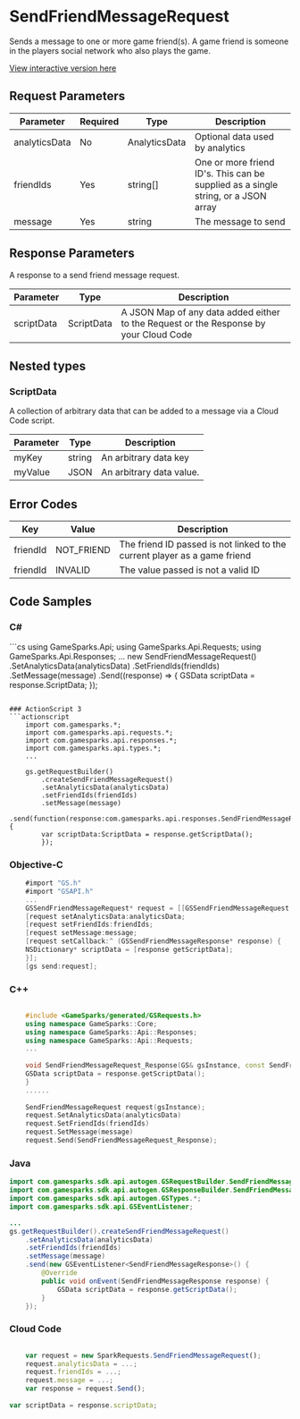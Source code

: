 
# SendFriendMessageRequest


Sends a message to one or more game friend(s). A game friend is someone in the players social network who also plays the game.


<a href="https://api.gamesparks.net/#sendfriendmessagerequest" target="_gsapi">View interactive version here</a>

## Request Parameters

Parameter | Required | Type | Description
--------- | -------- | ---- | -----------
analyticsData | No | AnalyticsData | Optional data used by analytics
friendIds | Yes | string[] | One or more friend ID's. This can be supplied as a single string, or a JSON array
message | Yes | string | The message to send

## Response Parameters


A response to a send friend message request.

Parameter | Type | Description
--------- | ---- | -----------
scriptData | ScriptData | A JSON Map of any data added either to the Request or the Response by your Cloud Code

## Nested types

### ScriptData

A collection of arbitrary data that can be added to a message via a Cloud Code script.

Parameter | Type | Description
--------- | ---- | -----------
myKey | string | An arbitrary data key
myValue | JSON | An arbitrary data value.

## Error Codes

Key | Value | Description
--------- | ----------- | -----------
friendId | NOT_FRIEND | The friend ID passed is not linked to the current player as a game friend
friendId | INVALID | The value passed is not a valid ID

## Code Samples

<h3>C#</h3>
```cs
	using GameSparks.Api;
	using GameSparks.Api.Requests;
	using GameSparks.Api.Responses;
	...
	new SendFriendMessageRequest()
		.SetAnalyticsData(analyticsData)
		.SetFriendIds(friendIds)
		.SetMessage(message)
		.Send((response) => {
		GSData scriptData = response.ScriptData; 
		});

```

### ActionScript 3
```actionscript
	import com.gamesparks.*;
	import com.gamesparks.api.requests.*;
	import com.gamesparks.api.responses.*;
	import com.gamesparks.api.types.*;
	...
	
	gs.getRequestBuilder()
	    .createSendFriendMessageRequest()
		.setAnalyticsData(analyticsData)
		.setFriendIds(friendIds)
		.setMessage(message)
		.send(function(response:com.gamesparks.api.responses.SendFriendMessageResponse):void {
		var scriptData:ScriptData = response.getScriptData(); 
		});

```

### Objective-C
```objectivec
	#import "GS.h"
	#import "GSAPI.h"
	...
	GSSendFriendMessageRequest* request = [[GSSendFriendMessageRequest alloc] init];
	[request setAnalyticsData:analyticsData;
	[request setFriendIds:friendIds;
	[request setMessage:message;
	[request setCallback:^ (GSSendFriendMessageResponse* response) {
	NSDictionary* scriptData = [response getScriptData]; 
	}];
	[gs send:request];

```

### C++
```cpp

	#include <GameSparks/generated/GSRequests.h>
	using namespace GameSparks::Core;
	using namespace GameSparks::Api::Responses;
	using namespace GameSparks::Api::Requests;
	...
	
	void SendFriendMessageRequest_Response(GS& gsInstance, const SendFriendMessageResponse& response) {
	GSData scriptData = response.getScriptData(); 
	}
	......
	
	SendFriendMessageRequest request(gsInstance);
	request.SetAnalyticsData(analyticsData)
	request.SetFriendIds(friendIds)
	request.SetMessage(message)
	request.Send(SendFriendMessageRequest_Response);
```

### Java
```java
import com.gamesparks.sdk.api.autogen.GSRequestBuilder.SendFriendMessageRequest;
import com.gamesparks.sdk.api.autogen.GSResponseBuilder.SendFriendMessageResponse;
import com.gamesparks.sdk.api.autogen.GSTypes.*;
import com.gamesparks.sdk.api.GSEventListener;

...
gs.getRequestBuilder().createSendFriendMessageRequest()
	.setAnalyticsData(analyticsData)
	.setFriendIds(friendIds)
	.setMessage(message)
	.send(new GSEventListener<SendFriendMessageResponse>() {
		@Override
		public void onEvent(SendFriendMessageResponse response) {
			GSData scriptData = response.getScriptData(); 
		}
	});

```

### Cloud Code
```javascript

	var request = new SparkRequests.SendFriendMessageRequest();
	request.analyticsData = ...;
	request.friendIds = ...;
	request.message = ...;
	var response = request.Send();
	
var scriptData = response.scriptData; 
```


